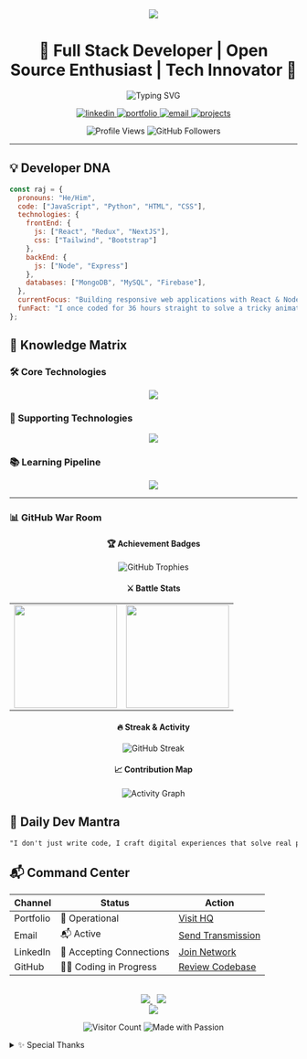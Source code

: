 <div align="center">
  <img src="https://capsule-render.vercel.app/api?type=waving&color=0:FF6B6B,100:4ECDC4&height=200&section=header&text=Raj%20Sutradhar&fontSize=80&fontAlignY=35&animation=twinkling&fontColor=ffffff" />
</div>

<h1 align="center">🚀 Full Stack Developer | Open Source Enthusiast | Tech Innovator 🚀</h1>

<div align="center">
  <img src="https://readme-typing-svg.herokuapp.com?font=Fira+Code&weight=800&size=26&pause=1000&color=2E97F7&center=true&vCenter=true&width=500&height=60&lines=Turning+ideas+into+reality;MERN+Stack+Expert;Always+learning+something+new;Clean+Code+Advocate;Problem+Solver" alt="Typing SVG" />
</div>

<p align="center">
  <a href="https://www.linkedin.com/in/raj-sutradhar-ba9527286/" target="_blank">
    <img src="https://img.shields.io/badge/LinkedIn-Connect-%230077B5?style=for-the-badge&logo=linkedin&logoColor=white" alt="linkedin" />
  </a>
  <a href="https://rajdev-gamma.vercel.app/" target="_blank">
    <img src="https://img.shields.io/badge/Portfolio-Visit-%23FF6B6B?style=for-the-badge&logo=google-chrome&logoColor=white" alt="portfolio" />
  </a>
  <a href="mailto:sutradharraj704@gmail.com">
    <img src="https://img.shields.io/badge/Email-Contact-%23D14836?style=for-the-badge&logo=gmail&logoColor=white" alt="email" />
  </a>
  <a href="https://github.com/raj-sutradhar?tab=repositories">
    <img src="https://img.shields.io/badge/Projects-Explore-%2342b883?style=for-the-badge&logo=github&logoColor=white" alt="projects" />
  </a>
</p>

<div align="center">
  <img src="https://komarev.com/ghpvc/?username=raj-sutradhar&label=PROFILE+VIEWS&color=2E97F7&style=for-the-badge" alt="Profile Views" />
  <img src="https://img.shields.io/github/followers/raj-sutradhar?label=GITHUB+FOLLOWERS&color=4ECDC4&style=for-the-badge" alt="GitHub Followers" />
</div>

---

## 💡 Developer DNA

```javascript
const raj = {
  pronouns: "He/Him",
  code: ["JavaScript", "Python", "HTML", "CSS"],
  technologies: {
    frontEnd: {
      js: ["React", "Redux", "NextJS"],
      css: ["Tailwind", "Bootstrap"]
    },
    backEnd: {
      js: ["Node", "Express"]
    },
    databases: ["MongoDB", "MySQL", "Firebase"],
  },
  currentFocus: "Building responsive web applications with React & Node",
  funFact: "I once coded for 36 hours straight to solve a tricky animation bug!"
};
```
## 🧠 Knowledge Matrix

### 🛠️ Core Technologies  
<div align="center">
  <img src="https://skillicons.dev/icons?i=react,nodejs,express,mongodb,redux,nextjs,tailwind,typescript" />
</div>

### 🧪 Supporting Technologies  
<div align="center">
  <img src="https://skillicons.dev/icons?i=git,github,firebase,docker,figma,postman,vscode,vercel" />
</div>

### 📚 Learning Pipeline  
<div align="center">
  <img src="https://skillicons.dev/icons?i=graphql,aws,kubernetes,flutter,threejs,electron,rust" />
</div>

---

### 📊 GitHub War Room  
<div align="center">

#### 🏆 Achievement Badges  
<img src="https://github-profile-trophy.vercel.app/?username=raj-sutradhar&theme=onedark&no-frame=true&no-bg=true&margin-w=4&column=7" alt="GitHub Trophies" />

#### ⚔️ Battle Stats  
<table>
  <tr>
    <td>
      <img height="180em" src="https://github-readme-stats.vercel.app/api?username=raj-sutradhar&show_icons=true&theme=radical&include_all_commits=true&count_private=true&border_radius=10&border_color=2E97F7" />
    </td>
    <td>
      <img height="180em" src="https://github-readme-stats.vercel.app/api/top-langs/?username=raj-sutradhar&layout=compact&langs_count=8&theme=radical&border_radius=10&border_color=4ECDC4" />
    </td>
  </tr>
</table>

#### 🔥 Streak & Activity  
<img src="https://github-readme-streak-stats.herokuapp.com/?user=raj-sutradhar&theme=radical&border=2E97F7&border_radius=10" alt="GitHub Streak" />

#### 📈 Contribution Map  
<img src="https://github-readme-activity-graph.vercel.app/graph?username=raj-sutradhar&theme=react-dark&bg_color=0D1117&hide_border=true&area=true&area_color=2E97F7" alt="Activity Graph" />

</div>


## 🌟 Daily Dev Mantra

```markdown
"I don't just write code, I craft digital experiences that solve real problems. Every line of code is an opportunity to create something extraordinary. Today I will build something that didn't exist yesterday."
```

## 📬 Command Center

<div align="center">

<table>
  <thead>
    <tr>
      <th>Channel</th>
      <th>Status</th>
      <th>Action</th>
    </tr>
  </thead>
  <tbody>
    <tr>
      <td>Portfolio</td>
      <td>🚀 Operational</td>
      <td><a href="https://rajdev-gamma.vercel.app/" target="_blank">Visit HQ</a></td>
    </tr>
    <tr>
      <td>Email</td>
      <td>📬 Active</td>
      <td><a href="mailto:sutradharraj704@gmail.com" target="_blank">Send Transmission</a></td>
    </tr>
    <tr>
      <td>LinkedIn</td>
      <td>🤝 Accepting Connections</td>
      <td><a href="https://www.linkedin.com/in/raj-sutradhar-ba9527286/" target="_blank">Join Network</a></td>
    </tr>
    <tr>
      <td>GitHub</td>
      <td>👨‍💻 Coding in Progress</td>
      <td><a href="https://github.com/raj-sutradhar?tab=repositories" target="_blank">Review Codebase</a></td>
    </tr>
  </tbody>
</table>

<br>

<a href="https://rajdev-gamma.vercel.app/">
  <img src="https://img.shields.io/badge/SEE_MY_WORK-%23FF6B6B?style=for-the-badge&logo=google-chrome&logoColor=white" />
</a>
&nbsp;
<a href="https://github.com/raj-sutradhar?tab=repositories">
  <img src="https://img.shields.io/badge/EXPLORE_PROJECTS-%2342b883?style=for-the-badge&logo=github&logoColor=white" />
</a>

</div>


<div align="center"> <img src="https://capsule-render.vercel.app/api?type=waving&color=0:4ECDC4,100:FF6B6B&height=100&section=footer&animation=twinkling" /> </div><p align="center"> <img src="https://visitor-badge.laobi.icu/badge?page_id=raj-sutradhar.raj-sutradhar" alt="Visitor Count" /> <img src="https://img.shields.io/badge/MADE_WITH-PASSION-%23FF6B6B?style=flat" alt="Made with Passion" /> </p><details> <summary>✨ Special Thanks</summary>
GitHub Community for inspiration

VS Code for being my digital canvas

Coffee for keeping me awake during late coding sessions

Open Source for making the world a better place

</details>
